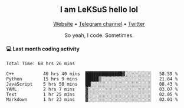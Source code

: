 <h2 align="center">I am LeKSuS hello lol</h2>
<div align="center">
  <a href="https://leksus.net">Website</a> •
  <a href="https://t.me/leksus_was_here">Telegram channel</a> •
  <a href="https://twitter.com/___LeKSuS___">Twitter</a>
</div>
<p align="center">So yeah, I code. Sometimes.</p>

#### :computer: Last month coding activity
<!--START_SECTION:waka-->

```text
Total Time: 68 hrs 26 mins

C++           40 hrs 40 mins  ██████████████▓░░░░░░░░░░   58.59 %
Python        15 hrs 9 mins   █████▒░░░░░░░░░░░░░░░░░░░   21.84 %
JavaScript    5 hrs 50 mins   ██░░░░░░░░░░░░░░░░░░░░░░░   08.43 %
YAML          2 hrs 7 mins    ▓░░░░░░░░░░░░░░░░░░░░░░░░   03.07 %
Text          1 hr 25 mins    ▓░░░░░░░░░░░░░░░░░░░░░░░░   02.05 %
Markdown      1 hr 23 mins    ▓░░░░░░░░░░░░░░░░░░░░░░░░   02.01 %
```

<!--END_SECTION:waka-->

<!-- flag{4_l0t_0f_1nter35t1ng_th1ng5_4r3_1n_publ1c_d0m41n} -->
